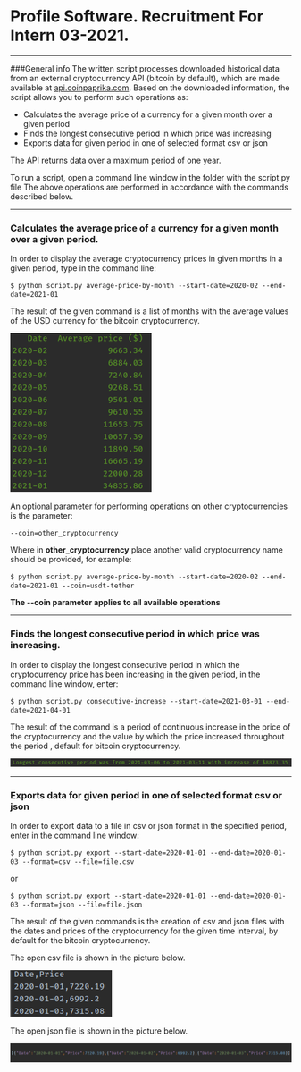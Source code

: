 # Profile Software. Recruitment For Intern 03-2021.

---
###General info
The written script processes downloaded historical data from an external cryptocurrency API (bitcoin by default), which are made available
at [api.coinpaprika.com](https://api.coinpaprika.com/). 
Based on the downloaded information, the script allows you to perform such operations as:
* Calculates the average price of a currency for a given month over a given period
* Finds the longest consecutive period in which price was increasing
* Exports data for given period in one of selected format csv or json

The API returns data over a maximum period of one year.

To run a script, open a command line window in the folder with the script.py file
The above operations are performed in accordance with the commands described below.


---

### Calculates the average price of a currency for a given month over a given period.
In order to display the average cryptocurrency prices in given months in a given period, type in the command line:

    $ python script.py average-price-by-month --start-date=2020-02 --end-date=2021-01


The result of the given command is a list of months with the average values of the USD currency for the bitcoin cryptocurrency.

![Alt text](img/avg.png)

An optional parameter for performing operations on other cryptocurrencies is the parameter:

    --coin=other_cryptocurrency

Where in __other_cryptocurrency__ place another valid cryptocurrency name should be provided, for example:

    
    $ python script.py average-price-by-month --start-date=2020-02 --end-date=2021-01 --coin=usdt-tether

__The --coin parameter applies to all available operations__

---

### Finds the longest consecutive period in which price was increasing.
In order to display the longest consecutive period in which the cryptocurrency price has been increasing in the given period, in the command line window, enter:
    
    $ python script.py consecutive-increase --start-date=2021-03-01 --end-date=2021-04-01

The result of the command is a period of continuous increase in the price of the cryptocurrency and the value by which the price increased throughout the period
, default for bitcoin cryptocurrency.

![Alt text](img/inc.png)

---

###  Exports data for given period in one of selected format csv or json
In order to export data to a file in csv or json format in the specified period, enter in the command line window:

    $ python script.py export --start-date=2020-01-01 --end-date=2020-01-03 --format=csv --file=file.csv

or

    $ python script.py export --start-date=2020-01-01 --end-date=2020-01-03 --format=json --file=file.json

The result of the given commands is the creation of csv and json files with the dates and prices of the cryptocurrency for the given time interval, by default for the bitcoin cryptocurrency.

The open csv file is shown in the picture below.

![Alt text](img/exp_csv.png)


The open json file is shown in the picture below.

![Alt text](img/exp_json.png)





